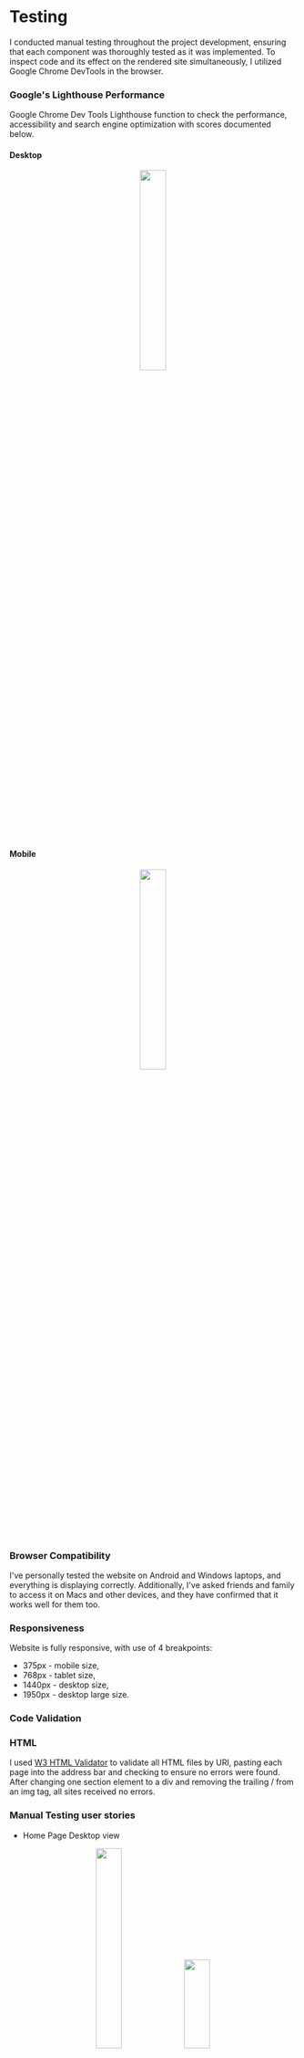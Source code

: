 # Testing
I conducted manual testing throughout the project development, ensuring that each component was thoroughly tested as it was implemented. To inspect code and its effect on the rendered site simultaneously, I utilized Google Chrome DevTools in the browser.

### Google's Lighthouse Performance
Google Chrome Dev Tools Lighthouse function to check the performance, accessibility and search engine optimization with scores documented below.

#### Desktop
<p align="center">
  <img src="static/images/readme/testing/lighthouse.png" width="30%" height="30%">
</p>

#### Mobile
<p align="center">
  <img src="static/images/readme/testing/lighthouse-mob.png" width="30%" height="30%">
</p>

### Browser Compatibility

I've personally tested the website on Android and Windows laptops, and everything is displaying correctly. Additionally, I've asked friends and family to access it on Macs and other devices, and they have confirmed that it works well for them too.

### Responsiveness
Website is fully responsive, with use of 4 breakpoints:

- 375px - mobile size,
- 768px - tablet size,
- 1440px - desktop size,
- 1950px - desktop large size.

### Code Validation

### HTML

I used [W3 HTML Validator](https://validator.w3.org/) to validate all HTML files by URI, pasting each page into the address bar and checking to ensure no errors were found. After changing one section element to a div and removing the trailing / from an img tag, all sites received no errors.

### Manual Testing user stories

* Home Page Desktop view
<p align="center">
  <img src="static/images/readme/testing/homescreen(Desktop).png" width="30%" height="30%>
</p>

* Home Page Mobile view
<p align="center">
  <img src="static/images/readme/testing/home_(iPhone SE).png" width="30%" height="20%">
</p>

- As a first time user I can see with the information in the homepage what the site is about. Home, login and register links can be seen in the navigation bar. 

- The mobile view, the navigation bar is changed to 3 small bars for better user experience. 

#### Register Page 

<p align="center">
  <img src="static/images/readme/testing/register(Desktop).png" width="30%" height="30%">
</p>

- A form is present to sign up to the site. First name, last name, email, username, and password inputs are seen. As well with a cancel and register button. 

- Below the buttons is a link for the user if they have mistaken the wrong click and is already registers they can click on to the link to be redirected to the login page. 

<p align="center">
  <img src="static/images/readme/testing/f_name_register(Desktop).png" width="30%" height="30%>
</p>

<p align="center">
  <img src="static/images/readme/testing/l_name_register(Desktop).png" width="30%" height="30%>
</p>

<p align="center">
  <img src="static/images/readme/testing/email_register(Desktop).png" width="30%" height="30%>
</p>

<p align="center">
  <img src="static/images/readme/testing/password_one_register(Desktop).png" width="30%" height="30%>
</p>


<p align="center">
  <img src="static/images/readme/testing/error_password_register(Desktop).png" width="30%" height="30%>
</p>


<p align="center">
  <img src="static/images/readme/testing/user_exists_register(Desktop).png" width="30%" height="30%>
</p>



#### 

- When filling the form, the above images show the tooltip working as it should, if a input field is not filled in, the field is let known to the user. 

- If username or email have been used, the user is alerted with a flask messge of "Username or email already exists". 

- When form is filled correctly, the user is registered and redirected to the login page as seen below with a Flask message "Registration successful". 

<p align="center">
  <img src="static/images/readme/testing/reg_success_login(Desktop).png" width="30%" height="30%>
</p>

#### 

#### Profile Page 

- When the user logins with the correct creditials, the user is directed to their profile page. Their first name, last name, email and username are stored here by the site. 

- More nav bar tabs can be seen as the user is signed in to have access to these. 


<p align="center">
  <img src="static/images/readme/testing/loggedin_profile(Desktop).png" width="30%" height="30%>
</p>

####
#### Categories Page 

- Card panels of added categories can be seen. With edit/delete button and the name and decription of the category is seen. 

<p align="center">
  <img src="static/images/readme/testing/categories(Desktop).png" width="30%" height="30%>
</p>


- A form is seen when category name and decription input field is provided for the user. Along with a cancel and add category buttons. 


<p align="center">
  <img src="static/images/readme/testing/add_category(Desktop).png" width="30%" height="30%>
</p>


- When user clicks add category, they are redirected to the categories page and will see that their category had been made and appears on the page.


<p align="center">
  <img src="static/images/readme/testing/add_success_categories(Desktop).png" width="30%" height="30%>
</p>


- If the user chooses to edit a category they just click on the edit button and get redirected to the edit category page. Where there is a edit category button.

<p align="center">
  <img src="static/images/readme/testing/edit(Desktop).png" width="30%" height="30%>
</p>


- If user goes and edits the description and clicks on the button, the site will redirect the user to the categories page and with the updated description seen in the category Vegetables.  

<p align="center">
  <img src="static/images/readme/testing/edit_success_categories(Desktop).png" width="30%" height="30%>
</p>

- If user wanted to delete category, a confirmation to delete it will come up when the user clicks on delete. This helps with accidental clicks. 

<p align="center">
  <img src="static/images/readme/testing/confirm_del_categories(Desktop).png" width="30%" height="30%>
</p>

####

- If the user does want to continue with deletion, then the category is deleted from the site, user is redirected with the updated categories page. Where they will see the category is no longer there. 

#### Recipes Page

- When the user locates to the recipe page, recipe cards can be seen. An image is seen on the recipe and the stock image that is rendered if user does not paste a URL link can be seen on 2nd recipe card.  

- The user can not see and edit or delete buttons on the recipe cards as they do not have access to edit/delete recipes that have not been posted by them. 

- User can see basic recipe info such as description, serves and cooking time, who posted it. This is see if the image or three dots are clicked on. 

<p align="center">
  <img src="static/images/readme/testing/recipe(Desktop).jpg" width="30%" height="30%>
</p>

- If user clicks on the link "click for recipe" they will be redirected to the recipe decription page, where the full details of the recipe can be seen. As seen below. 

<p align="center">
  <img src="static/images/readme/testing/card_reveal_recipes(Desktop).png" width="30%" height="30%>
</p>


####
#### Add Recipe - accessed by the tab "Add recipe" or green floating button by recipes title


<p align="center">
  <img src="static/images/readme/testing/recipe_description(Desktop).png" width="30%" height="30%>
</p>

- From the images as you can see, a tooltip can be seen in the add recipe form if a input field is missing from the user. The recipe will not be added if the fields are not filled in. However the image is optional. 

- The user will not choose to put an image so we can see the loading of the stock image. 

<p align="center">
  <img src="static/images/readme/testing/add_recipe(Desktop).png" width="30%" height="30%>
</p>

<p align="center">
  <img src="static/images/readme/testing/recipename_add_recipe(Desktop).png" width="30%" height="30%>
</p>

<p align="center">
  <img src="static/images/readme/testing/description_add_recipe(Desktop).png" width="30%" height="30%>
</p>

<p align="center">
  <img src="static/images/readme/testing/ingredients_add_recipe(Desktop).png" width="30%" height="30%>
</p>

<p align="center">
  <img src="static/images/readme/testing/preparation_add_recipe(Desktop).png" width="30%" height="30%>
</p>

<p align="center">
  <img src="static/images/readme/testing/serves_add_recipe(Desktop).png" width="30%" height="30%>
</p>

<p align="center">
  <img src="static/images/readme/testing/cooktime_add_recipe(Desktop).png" width="30%" height="30%>
</p>

####
- When the form is submitted, the recipe is seen to be added to the recipes page. The edit/delete floating buttons can now be visible to the user on their recipe card they have created but not the others recipes. A flask message will appear to confirm successful recipe added. 

- Stock image can be seen on the recipe made by the test user. Which shows that the path url works as it should. 

<p align="center">
  <img src="static/images/readme/testing/add_success_recipes(Desktop).png" width="30%" height="30%>
</p>


- If the user proceeds to edit their recipe the button directs the user to the edit recipe page. When a similar form to the add recipe is seen, but filled in with the data the user had inputted. 


<p align="center">
  <img src="static/images/readme/testing/own_edit_recipe(Desktop).png" width="30%" height="30%>
</p>

- The user has the option to update the recipe or cancel which will render the user back to the recipes page. 

- If the user decides to delete their recipe, they will be prompted to confirm deletion again for extra percaution. 


<p align="center">
  <img src="static/images/readme/testing/delete_confirm_recipes(Desktop).png" width="30%" height="30%>
</p>


- If user proceeds with the deletion, they are redirected to the recipes page where there recipe they created has now been removed from the site. Flask message will appear to confirm deletion. 


<p align="center">
  <img src="static/images/readme/testing/delete_success_recipes(Desktop).png" width="30%" height="30%>
</p>

#### Logout 

- The user can click on the logout tab in the navigation bar. It will log them out and render them back to the login page. A flask message to confirm logout is seen. 

<p align="center">
  <img src="static/images/readme/testing/logout(Desktop).png width="30%" height="30%>
</p>

### 404 Error Page 

- This works great. 

<p align="center">
  <img src="static/images/readme/testing/404.png" width="30%" height="30%>
</p>

####
#### Mobile Nav Bar 


<p align="center">
  <img src="static/images/readme/testing/mobile_navbar.png" width="30%" height="30%>
</p>


- Functional mobile nav bar can be seen. Easy and clear to use. 


## Code Validators

### HTML

W3 HTML Validator (https://validator.w3.org/) to validate all HTML files by URI, 

<p align="center">
  <img src="static/images/readme/testing/home_html.png" width="30%" height="30%>
</p>

<p align="center">
  <img src="static/images/readme/testing/register_html.png" width="30%" height="30%>
</p>

<p align="center">
  <img src="static/images/readme/testing/login_html.png" width="30%" height="30%>
</p>

<p align="center">
  <img src="static/images/readme/testing/catergories_html.png" width="30%" height="30%>
</p>

<p align="center">
  <img src="static/images/readme/testing/register_html.png" width="30%" height="30%>
</p>

<p align="center">
  <img src="static/images/readme/testing/profile_html.png" width="30%" height="30%>
</p>

<p align="center">
  <img src="static/images/readme/testing/add_rec_html.png" width="30%" height="30%>
</p>

<p align="center">
  <img src="static/images/readme/testing/app_html.png" width="30%" height="30%>
</p>

####

### CSS

W3 CSS Validator (https://jigsaw.w3.org/css-validator/validator) to validate the style.css file. 

<p align="center">
  <img src="static/images/readme/testing/w3_css.png" width="30%" height="30%>
</p>

####

### Python

Code Institue Python Linter (https://pep8ci.herokuapp.com/)

<p align="center">
  <img src="static/images/readme/testing/python.png" width="30%" height="30%>
</p>

[Back to README](README.md)